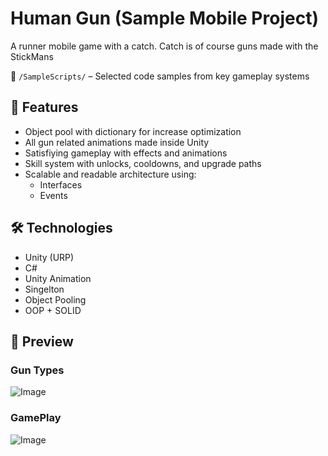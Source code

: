 # Human Gun (Sample Mobile Project)

A runner mobile game with a catch. Catch is of course guns made with the StickMans

📂 `/SampleScripts/` – Selected code samples from key gameplay systems

## 🧠 Features

- Object pool with dictionary for increase optimization
- All gun related animations made inside Unity
- Satisfiying gameplay with effects and animations
- Skill system with unlocks, cooldowns, and upgrade paths
- Scalable and readable architecture using:
  - Interfaces
  - Events

## 🛠️ Technologies

- Unity (URP)
- C#
- Unity Animation
- Singelton
- Object Pooling
- OOP + SOLID

## 🎥 Preview
###  Gun Types
![Image](https://github.com/user-attachments/assets/3dedcb33-bf43-4893-b306-de5593d4e2ed)
###  GamePlay
![Image](https://github.com/user-attachments/assets/61db7110-2c07-4c13-9ad9-be6202cf610f)



